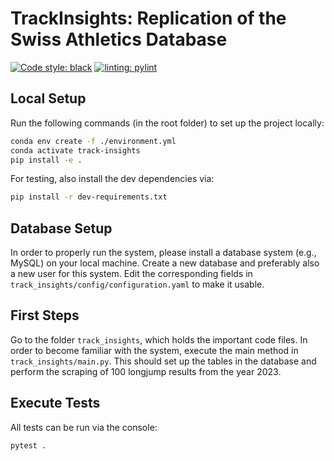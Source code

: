 # TrackInsights: Replication of the Swiss Athletics Database
[![Code style: black](https://img.shields.io/badge/code%20style-black-000000.svg)](https://github.com/psf/black)
[![linting: pylint](https://img.shields.io/badge/linting-pylint-yellowgreen)](https://github.com/pylint-dev/pylint)


## Local Setup

Run the following commands (in the root folder) to set up the project locally:
```bash
conda env create -f ./environment.yml
conda activate track-insights
pip install -e .
```

For testing, also install the dev dependencies via:
```bash
pip install -r dev-requirements.txt
```

## Database Setup

In order to properly run the system, please install a database system (e.g., MySQL) on your local machine.
Create a new database and preferably also a new user for this system.
Edit the corresponding fields in ```track_insights/config/configuration.yaml``` to make it usable.

## First Steps
Go to the folder ```track_insights```, which holds the important code files.
In order to become familiar with the system, execute the main method in ```track_insights/main.py```.
This should set up the tables in the database and perform the scraping of 100 longjump results from 
the year 2023.

## Execute Tests
All tests can be run via the console:
```bash
pytest .
```
